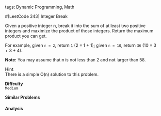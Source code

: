 tags: Dynamic Programming, Math

#[LeetCode 343] Integer Break

Given a positive integer n, break it into the sum of at least two positive integers and maximize the product of those integers. 
Return the maximum product you can get.

For example, 
given `n = 2`, return `1` (2 = 1 + 1); 
given `n = 10`, return `36` (10 = 3 + 3 + 4).

**Note:** You may assume that n is not less than 2 and not larger than 58.

Hint:  
There is a simple O(n) solution to this problem.

**Diffculty**  
`Medium`

**Similar Problems**  


#### Analysis


